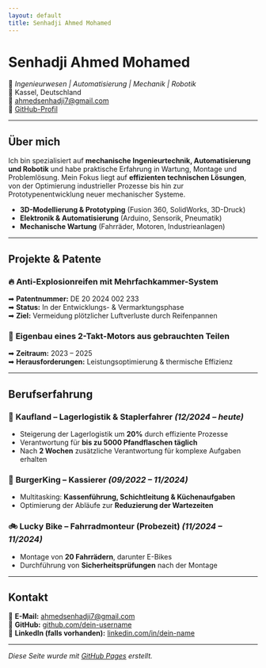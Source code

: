 ```yaml
---
layout: default
title: Senhadji Ahmed Mohamed
---
```


# **Senhadji Ahmed Mohamed**
🔧 *Ingenieurwesen | Automatisierung | Mechanik | Robotik*  
📍 Kassel, Deutschland  
📧 [ahmedsenhadji7@gmail.com](mailto:ahmedsenhadji7@gmail.com)  
🔗 [GitHub-Profil](https://github.com/dein-username)  

---

## **Über mich**
Ich bin spezialisiert auf **mechanische Ingenieurtechnik, Automatisierung und Robotik** und habe praktische Erfahrung in Wartung, Montage und Problemlösung. Mein Fokus liegt auf **effizienten technischen Lösungen**, von der Optimierung industrieller Prozesse bis hin zur Prototypenentwicklung neuer mechanischer Systeme.  

- **3D-Modellierung & Prototyping** (Fusion 360, SolidWorks, 3D-Druck)  
- **Elektronik & Automatisierung** (Arduino, Sensorik, Pneumatik)  
- **Mechanische Wartung** (Fahrräder, Motoren, Industrieanlagen)  

---

## **Projekte & Patente**
### 🔥 **Anti-Explosionreifen mit Mehrfachkammer-System**  
➡ **Patentnummer:** DE 20 2024 002 233  
➡ **Status:** In der Entwicklungs- & Vermarktungsphase  
➡ **Ziel:** Vermeidung plötzlicher Luftverluste durch Reifenpannen  

### 🔧 **Eigenbau eines 2-Takt-Motors aus gebrauchten Teilen**  
➡ **Zeitraum:** 2023 – 2025  
➡ **Herausforderungen:** Leistungsoptimierung & thermische Effizienz  

---

## **Berufserfahrung**
### 🏢 **Kaufland – Lagerlogistik & Staplerfahrer** *(12/2024 – heute)*  
- Steigerung der Lagerlogistik um **20%** durch effiziente Prozesse  
- Verantwortung für **bis zu 5000 Pfandflaschen täglich**  
- Nach **2 Wochen** zusätzliche Verantwortung für komplexe Aufgaben erhalten  

### 🍔 **BurgerKing – Kassierer** *(09/2022 – 11/2024)*  
- Multitasking: **Kassenführung, Schichtleitung & Küchenaufgaben**  
- Optimierung der Abläufe zur **Reduzierung der Wartezeiten**  

### 🚲 **Lucky Bike – Fahrradmonteur (Probezeit)** *(11/2024 – 11/2024)*  
- Montage von **20 Fahrrädern**, darunter E-Bikes  
- Durchführung von **Sicherheitsprüfungen** nach der Montage  

---

## **Kontakt**
📧 **E-Mail:** [ahmedsenhadji7@gmail.com](mailto:ahmedsenhadji7@gmail.com)  
🔗 **GitHub:** [github.com/dein-username](https://github.com/dein-username)  
🔗 **LinkedIn (falls vorhanden):** [linkedin.com/in/dein-name](https://linkedin.com/in/dein-name)  

---

*Diese Seite wurde mit [GitHub Pages](https://pages.github.com/) erstellt.*


